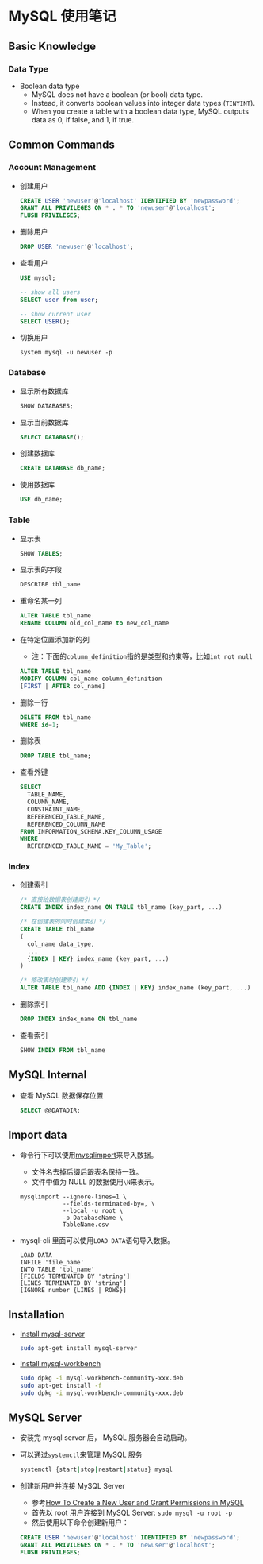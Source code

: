 # MySQL 使用笔记

## Basic Knowledge

### Data Type

- Boolean data type
  - MySQL does not have a boolean (or bool) data type.
  - Instead, it converts boolean values into integer data types (`TINYINT`).
  - When you create a table with a boolean data type, MySQL outputs data as 0, if false, and 1, if true.

## Common Commands

### Account Management

- 创建用户

  ```sql
  CREATE USER 'newuser'@'localhost' IDENTIFIED BY 'newpassword';
  GRANT ALL PRIVILEGES ON * . * TO 'newuser'@'localhost';
  FLUSH PRIVILEGES;
  ```

- 删除用户

  ```sql
  DROP USER 'newuser'@'localhost';
  ```

- 查看用户

  ```sql
  USE mysql;

  -- show all users
  SELECT user from user;

  -- show current user
  SELECT USER();
  ```

- 切换用户

  ```mysql
  system mysql -u newuser -p
  ```

### Database

- 显示所有数据库

  ```sql
  SHOW DATABASES;
  ```

- 显示当前数据库

  ```sql
  SELECT DATABASE();
  ```

- 创建数据库

  ```sql
  CREATE DATABASE db_name;
  ```

- 使用数据库

  ```sql
  USE db_name;
  ```

### Table

- 显示表

  ```sql
  SHOW TABLES;
  ```

- 显示表的字段

  ```sql
  DESCRIBE tbl_name
  ```

- 重命名某一列

  ```sql
  ALTER TABLE tbl_name
  RENAME COLUMN old_col_name to new_col_name
  ```

- 在特定位置添加新的列
  - 注：下面的`column_definition`指的是类型和约束等，比如`int not null`

  ```sql
  ALTER TABLE tbl_name
  MODIFY COLUMN col_name column_definition
  [FIRST | AFTER col_name]
  ```

- 删除一行

  ```sql
  DELETE FROM tbl_name
  WHERE id=1;
  ```

- 删除表

  ```sql
  DROP TABLE tbl_name;
  ```

- 查看外键

  ```sql
  SELECT
    TABLE_NAME,
    COLUMN_NAME,
    CONSTRAINT_NAME,
    REFERENCED_TABLE_NAME,
    REFERENCED_COLUMN_NAME
  FROM INFORMATION_SCHEMA.KEY_COLUMN_USAGE
  WHERE
    REFERENCED_TABLE_NAME = 'My_Table';
  ```

### Index

- 创建索引

  ```sql
  /* 直接给数据表创建索引 */
  CREATE INDEX index_name ON TABLE tbl_name (key_part, ...)

  /* 在创建表的同时创建索引 */
  CREATE TABLE tbl_name
  (
    col_name data_type,
    ...
    {INDEX | KEY} index_name (key_part, ...)
  )

  /* 修改表时创建索引 */
  ALTER TABLE tbl_name ADD {INDEX | KEY} index_name (key_part, ...)
  ```

- 删除索引

  ```sql
  DROP INDEX index_name ON tbl_name
  ```

- 查看索引

  ```sql
  SHOW INDEX FROM tbl_name
  ```

## MySQL Internal

- 查看 MySQL 数据保存位置

  ```sql
  SELECT @@DATADIR;
  ```

## Import data

- 命令行下可以使用[mysqlimport][4]来导入数据。
  - 文件名去掉后缀后跟表名保持一致。
  - 文件中值为 NULL 的数据使用`\N`来表示。

  ```mysql
  mysqlimport --ignore-lines=1 \
              --fields-terminated-by=, \
              --local -u root \
              -p DatabaseName \
              TableName.csv
  ```

- mysql-cli 里面可以使用`LOAD DATA`语句导入数据。

  ```mysql
  LOAD DATA
  INFILE 'file_name'
  INTO TABLE 'tbl_name'
  [FIELDS TERMINATED BY 'string']
  [LINES TERMINATED BY 'string']
  [IGNORE number {LINES | ROWS}]
  ```

## Installation

- [Install mysql-server][1]

  ```sh
  sudo apt-get install mysql-server
  ```

- [Install mysql-workbench][2]

  ```sh
  sudo dpkg -i mysql-workbench-community-xxx.deb
  sudo apt-get install -f
  sudo dpkg -i mysql-workbench-community-xxx.deb
  ```

## MySQL Server

- 安装完 mysql server 后， MySQL 服务器会自动启动。

- 可以通过`systemctl`来管理 MySQL 服务

  ```sh
  systemctl {start|stop|restart|status} mysql
  ```

- 创建新用户并连接 MySQL Server
  - 参考[How To Create a New User and Grant Permissions in MySQL][3]
  - 首先以 root 用户连接到 MySQL Server: `sudo mysql -u root -p`
  - 然后使用以下命令创建新用户：

  ```sql
  CREATE USER 'newuser'@'localhost' IDENTIFIED BY 'newpassword';
  GRANT ALL PRIVILEGES ON * . * TO 'newuser'@'localhost';
  FLUSH PRIVILEGES;
  ```

  [1]: https://dev.mysql.com/doc/refman/8.0/en/linux-installation.html
  [2]: https://dev.mysql.com/downloads/workbench/
  [3]: https://www.digitalocean.com/community/tutorials/how-to-create-a-new-user-and-grant-permissions-in-mysql
  [4]: https://dev.mysql.com/doc/refman/8.0/en/mysqlimport.html
